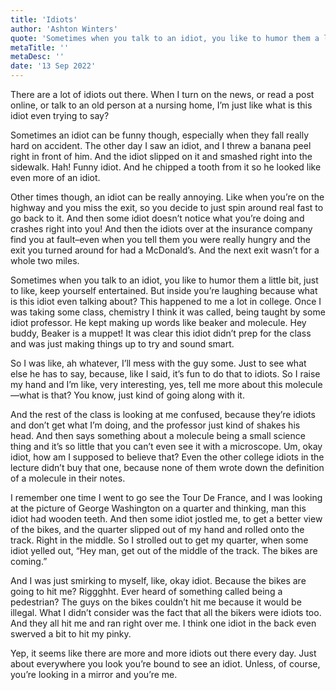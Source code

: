 ```yaml
---
title: 'Idiots'
author: 'Ashton Winters'
quote: 'Sometimes when you talk to an idiot, you like to humor them a little bit, just to like, keep yourself entertained. Sometimes when you talk to an idiot, you like to humor them a little bit, just to like, keep yourself entertained.'
metaTitle: ''
metaDesc: ''
date: '13 Sep 2022'
---
```


There are a lot of idiots out there. When I turn on the news, or read a post online, or talk to an old person at a nursing home, I’m just like what is this idiot even trying to say?

Sometimes an idiot can be funny though, especially when they fall really hard on accident. The other day I saw an idiot, and I threw a banana peel right in front of him. And the idiot slipped on it and smashed right into the sidewalk. Hah! Funny idiot. And he chipped a tooth from it so he looked like even more of an idiot.

Other times though, an idiot can be really annoying. Like when you’re on the highway and you miss the exit, so you decide to just  spin around real fast to go back to it. And then some idiot doesn’t notice what you’re doing and crashes right into you! And then the idiots over at the insurance company find you at fault–even when you tell them you were really hungry and the exit you turned around for had a McDonald’s. And the next exit wasn’t for a whole two miles.

Sometimes when you talk to an idiot, you like to humor them a little bit, just to like, keep yourself entertained. But inside you’re laughing because what is this idiot even talking about? This happened to me a lot in college. Once I was taking some class, chemistry I think it was called, being taught by some idiot professor. He kept making up words like beaker and molecule. Hey buddy, Beaker is a muppet! It was clear this idiot didn’t prep for the class and was just making things up to try and sound smart.

So I was like, ah whatever, I’ll mess with the guy some. Just to see what else he has to say, because, like I said, it’s fun to do that to idiots. So I raise my hand and I’m like, very interesting, yes, tell me more about this molecule—what is that? You know, just kind of going along with it.

And the rest of the class is looking at me confused, because they’re idiots and don’t get what I’m doing, and the professor just kind of shakes his head. And then says something about a molecule being a small science thing and it’s so little that you can’t even see it with a microscope. Um, okay idiot, how am I supposed to believe that? Even the other college idiots in the lecture didn’t buy that one, because none of them wrote down the definition of a molecule in their notes.

I remember one time I went to go see the Tour De France, and I was looking at the picture of George Washington on a quarter and thinking, man this idiot had wooden teeth. And then some idiot jostled me, to get a better view of the bikes, and the quarter slipped out of my hand and rolled onto the track. Right in the middle. So I strolled out to get my quarter, when some idiot yelled out, “Hey man, get out of the middle of the track. The bikes are coming.”

And I was just smirking to myself, like, okay idiot. Because the bikes are going to hit me? Riggghht. Ever heard of something called being a pedestrian? The guys on the bikes couldn’t hit me because it would be illegal. What I didn’t consider was the fact that all the bikers were idiots too. And they all hit me and ran right over me. I think one idiot in the back even swerved a bit to hit my pinky.

Yep, it seems like there are more and more idiots out there every day. Just about everywhere you look you’re bound to see an idiot. Unless, of course, you’re looking in a mirror and you’re me.
